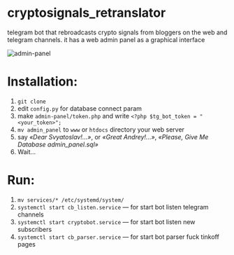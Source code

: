 # cryptosignals_retranslator
telegram bot that rebroadcasts crypto signals from bloggers on the web and telegram channels. it has a web admin panel as a graphical interface

<img src="https://github.com/NorthernBlow/cryptosignals_retranslator/tree/main/screenshots/admin.png" alt="admin-panel"  />


# Installation:
1. `git clone`
2. edit `config.py` for database connect param
3. make `admin-panel/token.php` and write `<?php $tg_bot_token = "<your_token>";`
4. `mv admin_panel` to `www` or `htdocs` directory your web server
5. say *«Dear Svyatoslav!...»*, or *«Great Andrey!...»*, *«Please, Give Me Database admin_panel.sql»*
6. Wait...


# Run:
1. `mv services/* /etc/systemd/system/`
2. `systemctl start cb_listen.service` — for start bot listen telegram channels
3. `systemctl start cryptobot.service` — for start bot listen new subscribers
4. `systemctl start cb_parser.service` — for start bot parser fuck tinkoff pages
